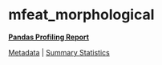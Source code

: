 # mfeat_morphological

[**Pandas Profiling Report**](https://epistasislab.github.io/penn-ml-benchmarks/profile/mfeat_morphological.html)

[Metadata](metadata.yaml) | [Summary Statistics](summary_stats.tsv)

